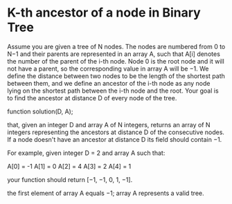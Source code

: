 # K-th ancestor of a node in Binary Tree

Assume you are given a tree of N nodes. The nodes are numbered from 0 to N−1 and their parents are represented in an array A, such that A[i] denotes the number of the parent of the i-th node. Node 0 is the root node and it will not have a parent, so the corresponding value in array A will be −1. We define the distance between two nodes to be the length of the shortest path between them, and we define an ancestor of the i-th node as any node lying on the shortest path between the i-th node and the root. Your goal is to find the ancestor at distance D of every node of the tree.

function solution(D, A);

that, given an integer D and array A of N integers, returns an array of N integers representing the ancestors at distance D of the consecutive nodes. If a node doesn't have an ancestor at distance D its field should contain −1.

For example, given integer D = 2 and array A such that:

A[0] = -1
A[1] = 0
A[2] = 4
A[3] = 2
A[4] = 1

your function should return [−1, −1, 0, 1, −1].

the first element of array A equals −1;
array A represents a valid tree.